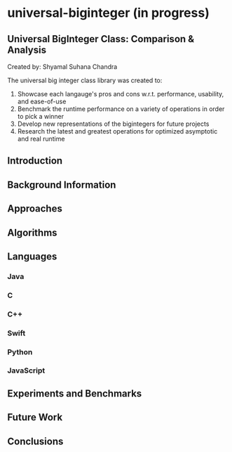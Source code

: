 # universal-biginteger (in progress)

## Universal BigInteger Class: Comparison & Analysis
Created by: Shyamal Suhana Chandra

The universal big integer class library was created to:
1. Showcase each langauge's pros and cons w.r.t. performance, usability, and ease-of-use
2. Benchmark the runtime performance on a variety of operations in order to pick a winner
3. Develop new representations of the bigintegers for future projects
4. Research the latest and greatest operations for optimized asymptotic and real runtime

## Introduction

## Background Information

## Approaches

## Algorithms

## Languages

### Java

### C

### C++

### Swift

### Python

### JavaScript

## Experiments and Benchmarks

## Future Work

## Conclusions


